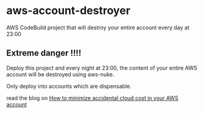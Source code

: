 # aws-account-destroyer
AWS CodeBuild project that will destroy your entire account every day at 23:00

## Extreme danger !!!!

Deploy this project and every night at 23:00, the content of your entire AWS account will be destroyed using aws-nuke.

Only deploy into accounts which are dispensable.

read the blog on [How to minimize accidental cloud cost in your AWS account](https://binx.io/blog/2020/03/26/how-to-minimize-accidental-cloud-costs-in-your-aws-accounts/)
